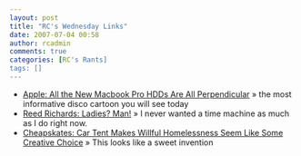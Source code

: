 ```yaml
---
layout: post
title: "RC's Wednesday Links"
date: 2007-07-04 00:58
author: rcadmin
comments: true
categories: [RC's Rants]
tags: []
---
```

<ul>
<li><a href="http://www.gizmodo.com/gadgets/apple/all-the-new-macbook-pro-hdds-are-all-perpendicular-266637.php" title="Apple: All the New Macbook Pro HDDs Are All Perpendicular">Apple: All the New Macbook Pro HDDs Are All Perpendicular</a> &raquo; the most informative disco cartoon you will see today</li>
<li><a href="http://www.the-isb.com/?p=63" title="Reed Richards: Ladies? Man!">Reed Richards: Ladies? Man!</a> &raquo; I never wanted a time machine as much as I do right now.</li>
<li><a href="http://gizmodo.com/gadgets/cheapskates/car-tent-makes-willful-homelessness-seem-like-some-creative-choice-272046.php" title="Cheapskates: Car Tent Makes Willful Homelessness Seem Like Some Creative Choice">Cheapskates: Car Tent Makes Willful Homelessness Seem Like Some Creative Choice</a> &raquo; This looks like a sweet invention</li>
</ul>


